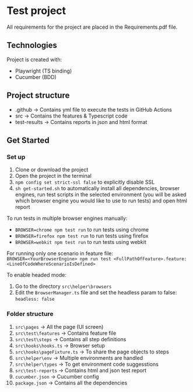 # Test project
All requirements for the project are placed in the Requirements.pdf file.

## Technologies
Project is created with:
* Playwright (TS binding)
* Cucumber (BDD)

## Project structure
* .github -> Contains yml file to execute the tests in GitHub Actions
* src -> Contains the features & Typescript code
* test-results -> Contains reports in json and html format

## Get Started
### Set up
1. Clone or download the project
2. Open the project in the terminal
3. `npm config set strict-ssl false` to explicitly disable SSL
4. `sh get-started.sh` to automatically install all dependencies, browser engines, run test scripts in the selected environment (you will be asked which browser engine you would like to use to run tests) and open html report
    
To run tests in multiple browser engines manually:
* `BROWSER=chrome npm test run` to run tests using chrome
* `BROWSER=firefox npm test run` to run tests using firefox
* `BROWSER=webkit npm test run` to run tests using webkit  
  
For running only one scenario in feature file:  
`BROWSER=<YourBrowserEngine> npm run test <FullPathOfFeature>.feature:<LineOfCodeWhereScenarioIsDefined>`  
  
To enable headed mode:  
1. Go to the directory `src\helper\browsers`
2. Edit the `BrowserManager.ts` file and set the headless param to false: `headless: false`  

### Folder structure
1. `src\pages` -> All the page (UI screen)
2. `src\test\features` -> Contains feature file
3. `src\test\steps` -> Contains all step definitions
4. `src\hooks\hooks.ts` -> Browser setup
5. `src\hooks\pageFixture.ts` -> To share the page objects to steps
6. `src\helper\env` -> Multiple environments are handled
7. `src\helper\types` -> To get environment code suggesstions
8. `src\test-reports` -> Contains html and json test report
9. `cucumber.json` -> Cucumber config
10. `package.json` -> Contains all the dependencies
